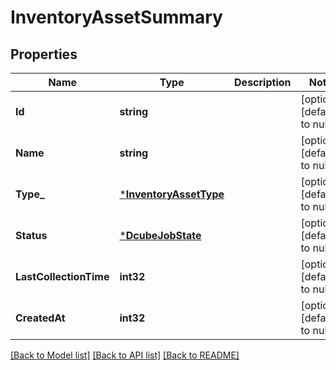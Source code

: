 # InventoryAssetSummary

## Properties
Name | Type | Description | Notes
------------ | ------------- | ------------- | -------------
**Id** | **string** |  | [optional] [default to null]
**Name** | **string** |  | [optional] [default to null]
**Type_** | [***InventoryAssetType**](InventoryAssetType.md) |  | [optional] [default to null]
**Status** | [***DcubeJobState**](DcubeJobState.md) |  | [optional] [default to null]
**LastCollectionTime** | **int32** |  | [optional] [default to null]
**CreatedAt** | **int32** |  | [optional] [default to null]

[[Back to Model list]](../README.md#documentation-for-models) [[Back to API list]](../README.md#documentation-for-api-endpoints) [[Back to README]](../README.md)

